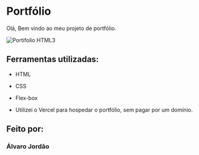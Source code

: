 # Portfólio 
Olá, Bem vindo ao meu projeto de portfólio.

![Portifolio HTML3](https://github.com/alvccpj/portfolio/assets/103002592/40dc8e2a-04d8-4163-8008-bd60b41fea77)

## Ferramentas utilizadas:

* HTML

* CSS

* Flex-box

* Utilizei o Vercel para hospedar o portfólio, sem pagar por um domínio.
## Feito por:

### Álvaro Jordão


